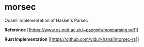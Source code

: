# morsec
Ocaml implementation of Haskel's Parsec

**Reference**
[[https://www.cs.nott.ac.uk/~pszgmh/monparsing.pdf]]

**Rust Implementation**
[[https://github.com/vidurkhanal/morsec-rs]]
